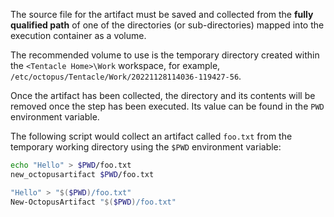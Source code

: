 The source file for the artifact must be saved and collected from the **fully qualified path** of one of the directories (or sub-directories) mapped into the execution container as a volume.

The recommended volume to use is the temporary directory created within the `<Tentacle Home>\Work` workspace, for example, `/etc/octopus/Tentacle/Work/20221128114036-119427-56`. 

Once the artifact has been collected, the directory and its contents will be removed once the step has been executed. Its value can be found in the `PWD` environment variable.

The following script would collect an artifact called `foo.txt` from the temporary working directory using the `$PWD` environment variable:

```bash Bash
echo "Hello" > $PWD/foo.txt
new_octopusartifact $PWD/foo.txt
```
```powershell PowerShell
"Hello" > "$($PWD)/foo.txt"
New-OctopusArtifact "$($PWD)/foo.txt"
```
